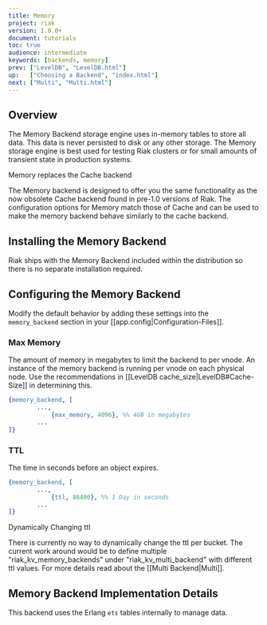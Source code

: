 ```yaml
---
title: Memory
project: riak
version: 1.0.0+
document: tutorials
toc: true
audience: intermediate
keywords: [backends, memory]
prev: ["LevelDB", "LevelDB.html"]
up:   ["Choosing a Backend", "index.html"]
next: ["Multi", "Multi.html"]
---
```


## Overview

The Memory Backend storage engine uses in-memory tables to store all data.
This data is never persisted to disk or any other storage.  The Memory storage
engine is best used for testing Riak clusters or for small amounts of transient
state in production systems.

<div class="note"><div class="title">Memory replaces the Cache backend</div>
<p>The Memory backend is designed to offer you the same functionality as the now 
obsolete Cache backend found in pre-1.0 versions of Riak.  The configuration
options for Memory match those of Cache and can be used to make the memory
backend behave similarly to the cache backend.</p>
</div>

## Installing the Memory Backend

Riak ships with the Memory Backend included within the distribution so there is
no separate installation required.

## Configuring the Memory Backend

Modify the default behavior by adding these settings into the `memory_backend`
section in your [[app.config|Configuration-Files]].

### Max Memory

  The amount of memory in megabytes to limit the backend to per vnode. An instance
  of the memory backend is running per vnode on each physical node. Use the
  recommendations in [[LevelDB cache_size|LevelDB#Cache-Size]] in determining this.

```erlang
{memory_backend, [
	    ...,
            {max_memory, 4096}, %% 4GB in megabytes
	    ...
]}
```


### TTL

  The time in seconds before an object expires.

```erlang
{memory_backend, [
	    ...,
            {ttl, 86400}, %% 1 Day in seconds
	    ...
]}
```

<div class="note"><div class="title">Dynamically Changing ttl</div>
<p>There is currently no way to dynamically change the ttl per bucket. The
current work around would be to define multiple "riak_kv_memory_backends" under
"riak_kv_multi_backend" with different ttl values. For more details read about 
the [[Multi Backend|Multi]].</p>
</div>

## Memory Backend Implementation Details

This backend uses the Erlang `ets` tables internally to manage data.
